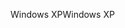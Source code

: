<span data-ttu-id="791fa-101">Windows XP</span><span class="sxs-lookup"><span data-stu-id="791fa-101">Windows XP</span></span>